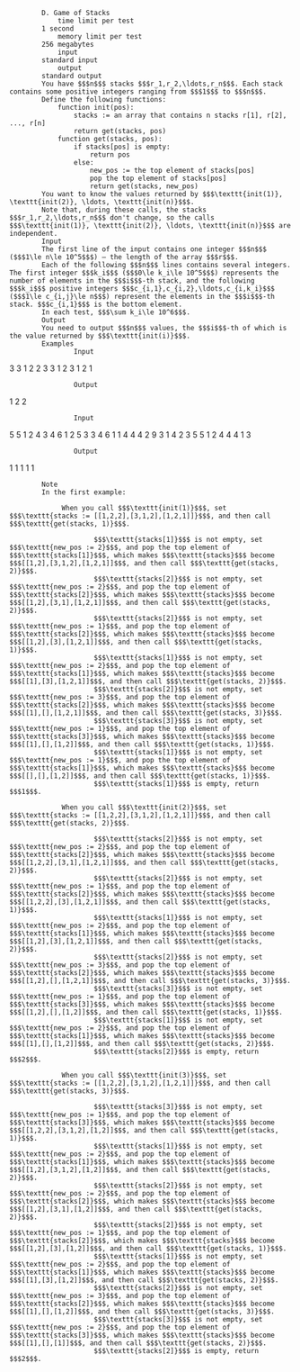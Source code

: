 			D. Game of Stacks
				time limit per test
			1 second
				memory limit per test
			256 megabytes
				input
			standard input
				output
			standard output
			You have $$$n$$$ stacks $$$r_1,r_2,\ldots,r_n$$$. Each stack contains some positive integers ranging from $$$1$$$ to $$$n$$$.
			Define the following functions:
				function init(pos):
				    stacks := an array that contains n stacks r[1], r[2], ..., r[n]
				    return get(stacks, pos)
				function get(stacks, pos):
				    if stacks[pos] is empty:
				        return pos
				    else:
				        new_pos := the top element of stacks[pos]
				        pop the top element of stacks[pos]
				        return get(stacks, new_pos)
			You want to know the values returned by $$$\texttt{init(1)}, \texttt{init(2)}, \ldots, \texttt{init(n)}$$$.
			Note that, during these calls, the stacks $$$r_1,r_2,\ldots,r_n$$$ don't change, so the calls $$$\texttt{init(1)}, \texttt{init(2)}, \ldots, \texttt{init(n)}$$$ are independent.
			Input
			The first line of the input contains one integer $$$n$$$ ($$$1\le n\le 10^5$$$) — the length of the array $$$r$$$.
			Each of the following $$$n$$$ lines contains several integers. The first integer $$$k_i$$$ ($$$0\le k_i\le 10^5$$$) represents the number of elements in the $$$i$$$-th stack, and the following $$$k_i$$$ positive integers $$$c_{i,1},c_{i,2},\ldots,c_{i,k_i}$$$ ($$$1\le c_{i,j}\le n$$$) represent the elements in the $$$i$$$-th stack. $$$c_{i,1}$$$ is the bottom element.
			In each test, $$$\sum k_i\le 10^6$$$.
			Output
			You need to output $$$n$$$ values, the $$$i$$$-th of which is the value returned by $$$\texttt{init(i)}$$$.
			Examples
					Input
					
3
3 1 2 2
3 3 1 2
3 1 2 1

					Output
					
1 2 2

					Input
					
5
5 1 2 4 3 4
6 1 2 5 3 3 4
6 1 1 4 4 4 2
9 3 1 4 2 3 5 5 1 2
4 4 4 1 3

					Output
					
1 1 1 1 1

			Note
			In the first example: 
			 
				 When you call $$$\texttt{init(1)}$$$, set $$$\texttt{stacks := [[1,2,2],[3,1,2],[1,2,1]]}$$$, and then call $$$\texttt{get(stacks, 1)}$$$. 
					 
						 $$$\texttt{stacks[1]}$$$ is not empty, set $$$\texttt{new_pos := 2}$$$, and pop the top element of $$$\texttt{stacks[1]}$$$, which makes $$$\texttt{stacks}$$$ become $$$[[1,2],[3,1,2],[1,2,1]]$$$, and then call $$$\texttt{get(stacks, 2)}$$$. 
						 $$$\texttt{stacks[2]}$$$ is not empty, set $$$\texttt{new_pos := 2}$$$, and pop the top element of $$$\texttt{stacks[2]}$$$, which makes $$$\texttt{stacks}$$$ become $$$[[1,2],[3,1],[1,2,1]]$$$, and then call $$$\texttt{get(stacks, 2)}$$$. 
						 $$$\texttt{stacks[2]}$$$ is not empty, set $$$\texttt{new_pos := 1}$$$, and pop the top element of $$$\texttt{stacks[2]}$$$, which makes $$$\texttt{stacks}$$$ become $$$[[1,2],[3],[1,2,1]]$$$, and then call $$$\texttt{get(stacks, 1)}$$$. 
						 $$$\texttt{stacks[1]}$$$ is not empty, set $$$\texttt{new_pos := 2}$$$, and pop the top element of $$$\texttt{stacks[1]}$$$, which makes $$$\texttt{stacks}$$$ become $$$[[1],[3],[1,2,1]]$$$, and then call $$$\texttt{get(stacks, 2)}$$$. 
						 $$$\texttt{stacks[2]}$$$ is not empty, set $$$\texttt{new_pos := 3}$$$, and pop the top element of $$$\texttt{stacks[2]}$$$, which makes $$$\texttt{stacks}$$$ become $$$[[1],[],[1,2,1]]$$$, and then call $$$\texttt{get(stacks, 3)}$$$. 
						 $$$\texttt{stacks[3]}$$$ is not empty, set $$$\texttt{new_pos := 1}$$$, and pop the top element of $$$\texttt{stacks[3]}$$$, which makes $$$\texttt{stacks}$$$ become $$$[[1],[],[1,2]]$$$, and then call $$$\texttt{get(stacks, 1)}$$$. 
						 $$$\texttt{stacks[1]}$$$ is not empty, set $$$\texttt{new_pos := 1}$$$, and pop the top element of $$$\texttt{stacks[1]}$$$, which makes $$$\texttt{stacks}$$$ become $$$[[],[],[1,2]]$$$, and then call $$$\texttt{get(stacks, 1)}$$$. 
						 $$$\texttt{stacks[1]}$$$ is empty, return $$$1$$$. 
				 
				 When you call $$$\texttt{init(2)}$$$, set $$$\texttt{stacks := [[1,2,2],[3,1,2],[1,2,1]]}$$$, and then call $$$\texttt{get(stacks, 2)}$$$. 
					 
						 $$$\texttt{stacks[2]}$$$ is not empty, set $$$\texttt{new_pos := 2}$$$, and pop the top element of $$$\texttt{stacks[2]}$$$, which makes $$$\texttt{stacks}$$$ become $$$[[1,2,2],[3,1],[1,2,1]]$$$, and then call $$$\texttt{get(stacks, 2)}$$$. 
						 $$$\texttt{stacks[2]}$$$ is not empty, set $$$\texttt{new_pos := 1}$$$, and pop the top element of $$$\texttt{stacks[2]}$$$, which makes $$$\texttt{stacks}$$$ become $$$[[1,2,2],[3],[1,2,1]]$$$, and then call $$$\texttt{get(stacks, 1)}$$$. 
						 $$$\texttt{stacks[1]}$$$ is not empty, set $$$\texttt{new_pos := 2}$$$, and pop the top element of $$$\texttt{stacks[1]}$$$, which makes $$$\texttt{stacks}$$$ become $$$[[1,2],[3],[1,2,1]]$$$, and then call $$$\texttt{get(stacks, 2)}$$$. 
						 $$$\texttt{stacks[2]}$$$ is not empty, set $$$\texttt{new_pos := 3}$$$, and pop the top element of $$$\texttt{stacks[2]}$$$, which makes $$$\texttt{stacks}$$$ become $$$[[1,2],[],[1,2,1]]$$$, and then call $$$\texttt{get(stacks, 3)}$$$. 
						 $$$\texttt{stacks[3]}$$$ is not empty, set $$$\texttt{new_pos := 1}$$$, and pop the top element of $$$\texttt{stacks[3]}$$$, which makes $$$\texttt{stacks}$$$ become $$$[[1,2],[],[1,2]]$$$, and then call $$$\texttt{get(stacks, 1)}$$$. 
						 $$$\texttt{stacks[1]}$$$ is not empty, set $$$\texttt{new_pos := 2}$$$, and pop the top element of $$$\texttt{stacks[1]}$$$, which makes $$$\texttt{stacks}$$$ become $$$[[1],[],[1,2]]$$$, and then call $$$\texttt{get(stacks, 2)}$$$. 
						 $$$\texttt{stacks[2]}$$$ is empty, return $$$2$$$. 
				 
				 When you call $$$\texttt{init(3)}$$$, set $$$\texttt{stacks := [[1,2,2],[3,1,2],[1,2,1]]}$$$, and then call $$$\texttt{get(stacks, 3)}$$$. 
					 
						 $$$\texttt{stacks[3]}$$$ is not empty, set $$$\texttt{new_pos := 1}$$$, and pop the top element of $$$\texttt{stacks[3]}$$$, which makes $$$\texttt{stacks}$$$ become $$$[[1,2,2],[3,1,2],[1,2]]$$$, and then call $$$\texttt{get(stacks, 1)}$$$. 
						 $$$\texttt{stacks[1]}$$$ is not empty, set $$$\texttt{new_pos := 2}$$$, and pop the top element of $$$\texttt{stacks[1]}$$$, which makes $$$\texttt{stacks}$$$ become $$$[[1,2],[3,1,2],[1,2]]$$$, and then call $$$\texttt{get(stacks, 2)}$$$. 
						 $$$\texttt{stacks[2]}$$$ is not empty, set $$$\texttt{new_pos := 2}$$$, and pop the top element of $$$\texttt{stacks[2]}$$$, which makes $$$\texttt{stacks}$$$ become $$$[[1,2],[3,1],[1,2]]$$$, and then call $$$\texttt{get(stacks, 2)}$$$. 
						 $$$\texttt{stacks[2]}$$$ is not empty, set $$$\texttt{new_pos := 1}$$$, and pop the top element of $$$\texttt{stacks[2]}$$$, which makes $$$\texttt{stacks}$$$ become $$$[[1,2],[3],[1,2]]$$$, and then call $$$\texttt{get(stacks, 1)}$$$. 
						 $$$\texttt{stacks[1]}$$$ is not empty, set $$$\texttt{new_pos := 2}$$$, and pop the top element of $$$\texttt{stacks[1]}$$$, which makes $$$\texttt{stacks}$$$ become $$$[[1],[3],[1,2]]$$$, and then call $$$\texttt{get(stacks, 2)}$$$. 
						 $$$\texttt{stacks[2]}$$$ is not empty, set $$$\texttt{new_pos := 3}$$$, and pop the top element of $$$\texttt{stacks[2]}$$$, which makes $$$\texttt{stacks}$$$ become $$$[[1],[],[1,2]]$$$, and then call $$$\texttt{get(stacks, 3)}$$$. 
						 $$$\texttt{stacks[3]}$$$ is not empty, set $$$\texttt{new_pos := 2}$$$, and pop the top element of $$$\texttt{stacks[3]}$$$, which makes $$$\texttt{stacks}$$$ become $$$[[1],[],[1]]$$$, and then call $$$\texttt{get(stacks, 2)}$$$. 
						 $$$\texttt{stacks[2]}$$$ is empty, return $$$2$$$. 
				 
